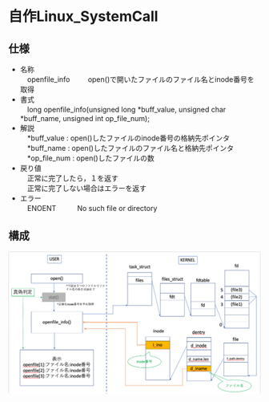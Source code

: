 # 自作Linux_SystemCall

## 仕様
- 名称   
　openfile_info 　　 open()で開いたファイルのファイル名とinode番号を取得
- 書式  
　long openfile_info(unsigned long *buff_value, unsigned char *buff_name, unsigned int op_file_num);
- 解説  
　*buff_value : open()したファイルのinode番号の格納先ポインタ  
 　*buff_name : open()したファイルのファイル名と格納先ポインタ  
 　*op_file_num : open()したファイルの数
- 戻り値  
　正常に完了したら，１を返す  
　正常に完了しない場合はエラーを返す
- エラー  
　ENOENT　　　No such file or directory
 
 
## 構成
![全体構成](img/fig1.png "全体構成図")
